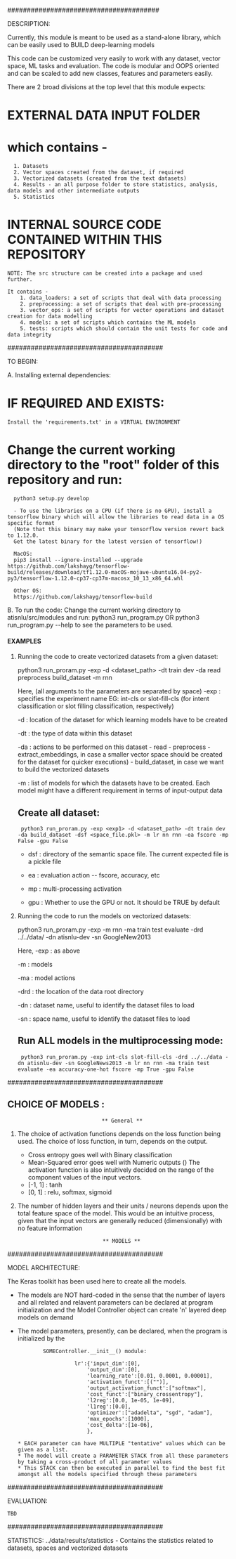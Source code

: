 #######################################

DESCRIPTION:

Currently, this module is meant to be used as a stand-alone library, which can be easily used to BUILD deep-learning models 

This code can be customized very easily to work with any dataset, vector space, ML tasks and evaluation.
The code is modular and OOPS oriented and can be scaled to add new classes, features and parameters easily.

There are 2 broad divisions at the top level that this module expects:

  # EXTERNAL DATA INPUT FOLDER  
  # which contains -
      1. Datasets
      2. Vector spaces created from the dataset, if required
      3. Vectorized datasets (created from the text datasets)
      4. Results - an all purpose folder to store statistics, analysis, data models and other intermediate outputs
      5. Statistics

  # INTERNAL SOURCE CODE CONTAINED WITHIN THIS REPOSITORY
	NOTE: The src structure can be created into a package and used further. 
	
	It contains -
        1. data_loaders: a set of scripts that deal with data processing
        2. preprocessing: a set of scripts that deal with pre-processing
        3. vector_ops: a set of scripts for vector operations and dataset creation for data modelling
        4. models: a set of scripts which contains the ML models
        5. tests: scripts which should contain the unit tests for code and data integrity
	
########################################

TO BEGIN:

A. Installing external dependencies:

# IF REQUIRED AND EXISTS: 
	Install the 'requirements.txt' in a VIRTUAL ENVIRONMENT

# Change the current working directory to the "root" folder of this repository and run:

      python3 setup.py develop

      - To use the libraries on a CPU (if there is no GPU), install a tensorflow binary which will allow the libraries to read data in a OS specific format
      (Note that this binary may make your tensorflow version revert back to 1.12.0.
      Get the latest binary for the latest version of tensorflow!)

      MacOS:
      pip3 install --ignore-installed --upgrade https://github.com/lakshayg/tensorflow-build/releases/download/tf1.12.0-macOS-mojave-ubuntu16.04-py2-py3/tensorflow-1.12.0-cp37-cp37m-macosx_10_13_x86_64.whl

      Other OS:
      https://github.com/lakshayg/tensorflow-build

B. To run the code:
Change the current working directory to atisnlu/src/modules and run:
      python3 run_program.py <parameters>
      OR
      python3 run_program.py --help to see the parameters to be used.


#### EXAMPLES ######

1. Running the code to create vectorized datasets from a given dataset:

      python3 run_proram.py -exp <exp1> -d <dataset_path> -dt train dev -da read preprocess build_dataset -m rnn

      Here, (all arguments to the parameters are separated by space)
      -exp : specifies the experiment name EG: int-cls or slot-fill-cls (for intent classification or slot filling classification, respectively) 

      -d : location of the dataset for which learning models have to be created

      -dt : the type of data within this dataset

      -da : actions to be performed on this dataset
            - read
            - preprocess
            - extract_embeddings, in case a smaller vector space should be created for the dataset for quicker executions)
            - build_dataset, in case we want to build the vectorized datasets

      -m : list of models for which the datasets have to be created. Each model might have a different requirement in terms of input-output data

      Create all dataset:
      -------------------
        python3 run_proram.py -exp <exp1> -d <dataset_path> -dt train dev -da build_dataset -dsf <space_file.pkl> -m lr nn rnn -ea fscore -mp False -gpu False

	- dsf : directory of the semantic space file. The current expected file is a pickle file 
	
	- ea  : evaluation action -- fscore, accuracy, etc 
	
	- mp  : multi-processing activation 

	- gpu : Whether to use the GPU or not. It should be TRUE by default 


2. Running the code to run the models on vectorized datasets:

      python3 run_proram.py -exp <exp1> -m rnn -ma train test evaluate -drd ../../data/ -dn atisnlu-dev -sn GoogleNew2013

      Here,
      -exp : as above

      -m : models

      -ma : model actions

      -drd : the location of the data root directory

      -dn : dataset name, useful to identify the dataset files to load

      -sn : space name, useful to identify the dataset files to load

      Run ALL models in the multiprocessing mode:
      -------------------------------------------
        python3 run_proram.py -exp int-cls slot-fill-cls -drd ../../data -dn atisnlu-dev -sn GoogleNews2013 -m lr nn rnn -ma train test evaluate -ea accuracy-one-hot fscore -mp True -gpu False

########################################

CHOICE OF MODELS :
------------------

                                  ** General **

  1. The choice of activation functions depends on the loss function being used.
     The choice of loss function, in turn, depends on the output.
        - Cross entropy goes well with Binary classification
        - Mean-Squared error goes well with Numeric outputs ()
      The activation function is also intuitively decided on the range of the component values of the input vectors.
        - [-1, 1] : tanh
        - [0, 1] : relu, softmax, sigmoid

  2. The number of hidden layers and their units / neurons depends upon the total feature space of the model. This would be an intuitive process, given that the input vectors are generally reduced (dimensionally) with no feature information

                                    ** MODELS **

########################################

  MODEL ARCHITECTURE:

  The Keras toolkit has been used here to create all the models.

  - The models are NOT hard-coded in the sense that the number of layers and all related and relavent parameters can be declared at program initialization and the Model Controller object can create 'n' layered deep models on demand

  - The model parameters, presently, can be declared, when the program is initialized by the

                SOMEController.__init__() module:

                          lr':{'input_dim':[0],
                              'output_dim':[0],
                              'learning_rate':[0.01, 0.0001, 0.00001],
                              'activation_funct':[("")],
                              'output_activation_funct':["softmax"],
                              'cost_funct':["binary_crossentropy"],
                              'l2reg':[0.0, 1e-05, 1e-09],
                              'l1reg':[0.0],
                              'optimizer':["adadelta", "sgd", "adam"],
                              'max_epochs':[1000],
                              'cost_delta':[1e-06],
                              },

        * EACH parameter can have MULTIPLE "tentative" values which can be given as a list.
        * The model will create a PARAMETER STACK from all these parameters by taking a cross-product of all parameter values
        * This STACK can then be executed in parallel to find the best fit amongst all the models specified through these parameters

########################################

  EVALUATION:

  	TBD

########################################

  STATISTICS: ../data/results/statistics
    - Contains the statistics related to datasets, spaces and vectorized datasets
